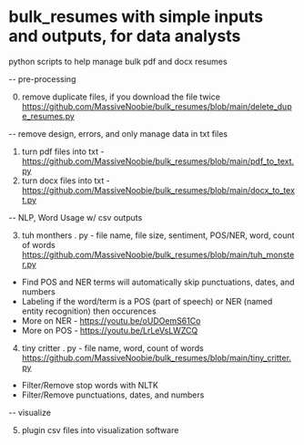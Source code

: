# bulk_resumes with simple inputs and outputs, for data analysts
python scripts to help manage bulk pdf and docx resumes

-- pre-processing

0. remove duplicate files, if you download the file twice
https://github.com/MassiveNoobie/bulk_resumes/blob/main/delete_dupe_resumes.py

-- remove design, errors, and only manage data in txt files
1. turn pdf files into txt
-https://github.com/MassiveNoobie/bulk_resumes/blob/main/pdf_to_text.py
2. turn docx files into txt
-https://github.com/MassiveNoobie/bulk_resumes/blob/main/docx_to_text.py


-- NLP, Word Usage w/ csv outputs

3. tuh monthers . py - file name, file size, sentiment, POS/NER, word, count of words
https://github.com/MassiveNoobie/bulk_resumes/blob/main/tuh_monster.py
  -  Find POS and NER terms will automatically skip punctuations, dates, and numbers
  -  Labeling if the word/term is a POS (part of speech) or NER (named entity recognition) then occurences
  -  More on NER - https://youtu.be/oUDOemS61Co
  -  More on POS - https://youtu.be/LrLeVsLWZCQ
4. tiny critter . py - file name, word, count of words
https://github.com/MassiveNoobie/bulk_resumes/blob/main/tiny_critter.py
  -  Filter/Remove stop words with NLTK
  -  Filter/Remove punctuations, dates, and numbers

-- visualize

5. plugin csv files into visualization software
